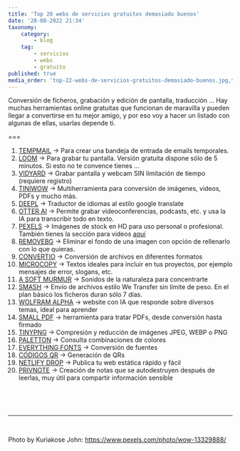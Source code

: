 ```yaml
---
title: 'Top 20 webs de servicios gratuitos demasiado buenos'
date: '28-08-2022 21:34'
taxonomy:
    category:
        - blog
    tag:
        - servicios
        - webs
        - gratuito
published: true
media_order: 'top-22-webs-de-servicios-gratuitos-demasiado-buenos.jpg,tempmail.jpg,loom.jpg,vidyard.jpg,tinywow.jpg,deepl.jpg'
---
```


<p>Conversi&oacute;n de ficheros, grabaci&oacute;n y edici&oacute;n de pantalla, traducci&oacute;n ... Hay muchas herramientas online gratuitas que funcionan de maravilla y pueden llegar a convertirse en tu mejor amigo, y por eso voy a hacer un listado con algunas de ellas, usarlas depende ti.</p>
<p>===</p>
<ol>
<li><a href="https://temp-mail.org/" target="_blank" rel="noopener">TEMPMAIL</a> -&gt; Para crear una bandeja de entrada de emails temporales.</li>
<li><a href="https://www.loom.com/" target="_blank" rel="noopener">LOOM</a> -&gt; Para grabar tu pantalla. Versi&oacute;n gratuita dispone s&oacute;lo de 5 minutos. Si esto no te convence tienes ...</li>
<li><a href="https://www.vidyard.com/" target="_blank" rel="noopener">VIDYARD</a> -&gt; Grabar pantalla y webcam SIN limitaci&oacute;n de tiempo (requiere registro)</li>
<li><a href="https://tinywow.com/" target="_blank" rel="noopener">TINIWOW</a> -&gt; Multiherramienta para conversi&oacute;n de im&aacute;genes, videos, PDFs y mucho m&aacute;s.&nbsp;</li>
<li><a href="https://www.deepl.com/">DEEPL</a> -&gt; Traductor de idiomas al estilo google translate</li>
<li><a href="https://otter.ai/" target="_blank" rel="noopener">OTTER AI</a> -&gt; Permite grabar videoconferencias, podcasts, etc. y usa la IA para transcribir todo en texto.</li>
<li><a href="https://www.pexels.com/" target="_blank" rel="noopener">PEXELS</a> -&gt; Im&aacute;genes de stock en HD para uso personal o profesional. Tambi&eacute;n tienes la secci&oacute;n para videos <a href="https://www.pexels.com/videos/" target="_blank" rel="noopener">aqu&iacute;</a></li>
<li><a href="https://www.remove.bg" target="_blank" rel="noopener">REMOVEBG</a> -&gt; Eliminar el fondo de una imagen con opci&oacute;n de rellenarlo con lo que quieras.</li>
<li><a href="https://convertio.co/&nbsp;" target="_blank" rel="noopener">CONVERTIO</a> -&gt; Conversi&oacute;n de archivos en diferentes formatos</li>
<li><a href="https://www.microcopy.me/" target="_blank" rel="noopener">MICROCOPY</a> -&gt; Textos ideales para incluir en tus proyectos, por ejemplo mensajes de error, slogans, etc.</li>
<li><a href="https://asoftmurmur.com/" target="_blank" rel="noopener">A SOFT MURMUR</a> -&gt; Sonidos de la naturaleza para concentrarte</li>
<li><a href="https://fromsmash.com/" target="_blank" rel="noopener">SMASH</a> -&gt; Env&iacute;o de archivos estilo We Transfer sin l&iacute;mite de peso. En el plan b&aacute;sico los ficheros duran s&oacute;lo 7 d&iacute;as.</li>
<li><a href="https://www.wolframalpha.com/" target="_blank" rel="noopener">WOLFRAM ALPHA</a> -&gt; website con IA que responde sobre diversos temas, ideal para aprender</li>
<li><a href="https://smallpdf.com/" target="_blank" rel="noopener">SMALL PDF</a> -&gt; herramienta para tratar PDFs, desde conversi&oacute;n hasta firmado</li>
<li><a href="https://tinypng.com/" target="_blank" rel="noopener">TINYPNG</a> -&gt; Compresi&oacute;n y reducci&oacute;n de im&aacute;genes JPEG, WEBP o PNG</li>
<li><a href="https://paletton.com/" target="_blank" rel="noopener">PALETTON</a> -&gt; Consulta combinaciones de colores</li>
<li><a href="https://everythingfonts.com/" target="_blank" rel="noopener">EVERYTHING FONTS</a> -&gt; Conversi&oacute;n de fuentes</li>
<li><a href="https://www.codigos-qr.com/" target="_blank" rel="noopener">C&Oacute;DIGOS QR</a> -&gt; Generaci&oacute;n de QRs</li>
<li><a href="https://app.netlify.com/drop" target="_blank" rel="noopener">NETLIFY DROP</a> -&gt; Publica tu web est&aacute;tica r&aacute;pido y f&aacute;cil</li>
<li><a href="https://privnote.com/" target="_blank" rel="noopener">PRIVNOTE</a> -&gt; Creaci&oacute;n de notas que se autodestruyen despu&eacute;s de leerlas, muy &uacute;til para compartir informaci&oacute;n sensible</li>
</ol>
<p>&nbsp;</p>
<p>&nbsp;</p>
<hr />
<p>&nbsp;</p>
<p>Photo by Kuriakose John: <a href="https://www.pexels.com/photo/wow-13329888/" target="_blank" rel="noopener">https://www.pexels.com/photo/wow-13329888/</a></p>